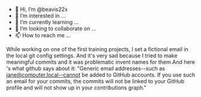 - 👋 Hi, I’m @beavis22x
- 👀 I’m interested in ...
- 🌱 I’m currently learning ...
- 💞️ I’m looking to collaborate on ...
- 📫 How to reach me ...

While working on one of the first training projects, I set a fictional email in 
the local git config settings. And it's very sad because I tried to make meaningful 
commits and it was problematic invent names for them.And here 's what github says
about it:
"Generic email addresses--such as jane@computer.local--cannot be added to GitHub 
accounts. If you use such an email for your commits, the commits will not be linked 
to your GitHub profile and will not show up in your contributions graph."
